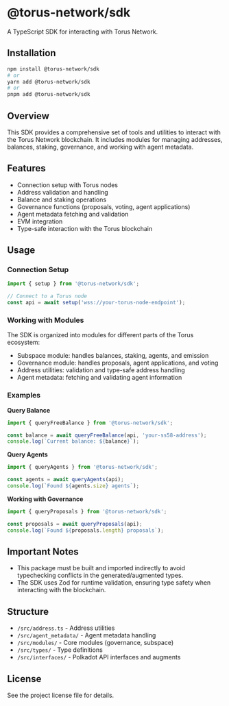 # @torus-network/sdk

A TypeScript SDK for interacting with Torus Network.

## Installation

```bash
npm install @torus-network/sdk
# or
yarn add @torus-network/sdk
# or
pnpm add @torus-network/sdk
```

## Overview

This SDK provides a comprehensive set of tools and utilities to interact with the Torus Network blockchain. It includes modules for managing addresses, balances, staking, governance, and working with agent metadata.

## Features

- Connection setup with Torus nodes
- Address validation and handling
- Balance and staking operations
- Governance functions (proposals, voting, agent applications)
- Agent metadata fetching and validation
- EVM integration
- Type-safe interaction with the Torus blockchain

## Usage

### Connection Setup

```typescript
import { setup } from '@torus-network/sdk';

// Connect to a Torus node
const api = await setup('wss://your-torus-node-endpoint');
```

### Working with Modules

The SDK is organized into modules for different parts of the Torus ecosystem:

- Subspace module: handles balances, staking, agents, and emission
- Governance module: handles proposals, agent applications, and voting
- Address utilities: validation and type-safe address handling
- Agent metadata: fetching and validating agent information

### Examples

**Query Balance**

```typescript
import { queryFreeBalance } from '@torus-network/sdk';

const balance = await queryFreeBalance(api, 'your-ss58-address');
console.log(`Current balance: ${balance}`);
```

**Query Agents**

```typescript
import { queryAgents } from '@torus-network/sdk';

const agents = await queryAgents(api);
console.log(`Found ${agents.size} agents`);
```

**Working with Governance**

```typescript
import { queryProposals } from '@torus-network/sdk';

const proposals = await queryProposals(api);
console.log(`Found ${proposals.length} proposals`);
```

## Important Notes

- This package must be built and imported indirectly to avoid typechecking conflicts in the generated/augmented types.
- The SDK uses Zod for runtime validation, ensuring type safety when interacting with the blockchain.

## Structure

- `/src/address.ts` - Address utilities
- `/src/agent_metadata/` - Agent metadata handling
- `/src/modules/` - Core modules (governance, subspace)
- `/src/types/` - Type definitions
- `/src/interfaces/` - Polkadot API interfaces and augments

## License

See the project license file for details.